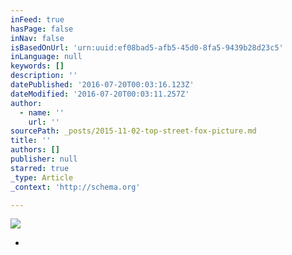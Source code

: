 ```yaml
---
inFeed: true
hasPage: false
inNav: false
isBasedOnUrl: 'urn:uuid:ef08bad5-afb5-45d0-8fa5-9439b28d23c5'
inLanguage: null
keywords: []
description: ''
datePublished: '2016-07-20T00:03:16.123Z'
dateModified: '2016-07-20T00:03:11.257Z'
author:
  - name: ''
    url: ''
sourcePath: _posts/2015-11-02-top-street-fox-picture.md
title: ''
authors: []
publisher: null
starred: true
_type: Article
_context: 'http://schema.org'

---
```

![](https://the-grid-user-content.s3-us-west-2.amazonaws.com/d59d85c2-db1a-4411-a68f-a29f4befe969.png)

*